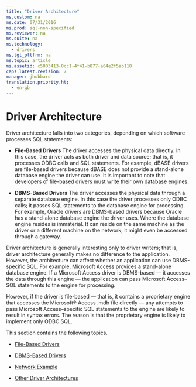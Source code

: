 ```yaml
---
title: "Driver Architecture"
ms.custom: na
ms.date: 07/31/2016
ms.prod: sql-non-specified
ms.reviewer: na
ms.suite: na
ms.technology: 
  - drivers
ms.tgt_pltfrm: na
ms.topic: article
ms.assetid: c5003413-0cc1-4f41-b877-a64e2f5ab118
caps.latest.revision: 7
manager: jhubbard
translation.priority.ht: 
  - en-gb
---
```

# Driver Architecture
Driver architecture falls into two categories, depending on which software processes SQL statements:  
  
-   **File-Based Drivers** The driver accesses the physical data directly. In this case, the driver acts as both driver and data source; that is, it processes ODBC calls and SQL statements. For example, dBASE drivers are file-based drivers because dBASE does not provide a stand-alone database engine the driver can use. It is important to note that developers of file-based drivers must write their own database engines.  
  
-   **DBMS-Based Drivers** The driver accesses the physical data through a separate database engine. In this case the driver processes only ODBC calls; it passes SQL statements to the database engine for processing. For example, Oracle drivers are DBMS-based drivers because Oracle has a stand-alone database engine the driver uses. Where the database engine resides is immaterial. It can reside on the same machine as the driver or a different machine on the network; it might even be accessed through a gateway.  
  
 Driver architecture is generally interesting only to driver writers; that is, driver architecture generally makes no difference to the application. However, the architecture can affect whether an application can use DBMS-specific SQL. For example, Microsoft Access provides a stand-alone database engine. If a Microsoft Access driver is DBMS-based — it accesses the data through this engine — the application can pass Microsoft Access–SQL statements to the engine for processing.  
  
 However, if the driver is file-based — that is, it contains a proprietary engine that accesses the Microsoft® Access .mdb file directly — any attempts to pass Microsoft Access–specific SQL statements to the engine are likely to result in syntax errors. The reason is that the proprietary engine is likely to implement only ODBC SQL.  
  
 This section contains the following topics.  
  
-   [File-Based Drivers](../content/File-Based-Drivers.md)  
  
-   [DBMS-Based Drivers](../content/DBMS-Based-Drivers.md)  
  
-   [Network Example](../content/Network-Example.md)  
  
-   [Other Driver Architectures](../content/Other-Driver-Architectures.md)
